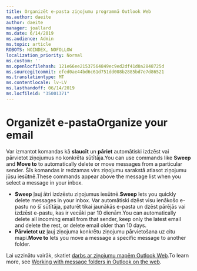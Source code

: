 ```yaml
---
title: Organizēt e-pasta ziņojumu programmā Outlook Web
ms.author: daeite
author: daeite
manager: joallard
ms.date: 6/14/2019
ms.audience: Admin
ms.topic: article
ROBOTS: NOINDEX, NOFOLLOW
localization_priority: Normal
ms.custom: ''
ms.openlocfilehash: 121e66ee21537564849ec9ed2df41d0a2848725d
ms.sourcegitcommit: efed0ae44bd6c61d751dd008b2885bd7e7d86521
ms.translationtype: MT
ms.contentlocale: lv-LV
ms.lasthandoff: 06/14/2019
ms.locfileid: "35001371"
---
```

# <a name="organize-your-email"></a><span data-ttu-id="293a2-102">Organizēt e-pasta</span><span class="sxs-lookup"><span data-stu-id="293a2-102">Organize your email</span></span>

<span data-ttu-id="293a2-103">Var izmantot komandas kā **slaucīt** un **pāriet** automātiski izdzēst vai pārvietot ziņojumus no konkrēta sūtītāja.</span><span class="sxs-lookup"><span data-stu-id="293a2-103">You can use commands like **Sweep** and **Move to** to automatically delete or move messages from a particular sender.</span></span> <span data-ttu-id="293a2-104">Šīs komandas ir redzamas virs ziņojumu sarakstā atlasot ziņojumu jūsu iesūtnē.</span><span class="sxs-lookup"><span data-stu-id="293a2-104">These commands appear above the message list when you select a message in your inbox.</span></span>

- <span data-ttu-id="293a2-105">**Sweep** ļauj ātri izdzēstu ziņojumus iesūtnē.</span><span class="sxs-lookup"><span data-stu-id="293a2-105">**Sweep** lets you quickly delete messages in your inbox.</span></span> <span data-ttu-id="293a2-106">Var automātiski dzēst visu ienākošo e-pastu no šī sūtītāja, paturēt tikai jaunākās e-pasta un dzēst pārējās vai izdzēst e-pastu, kas ir vecāki par 10 dienām.</span><span class="sxs-lookup"><span data-stu-id="293a2-106">You can automatically delete all incoming email from that sender, keep only the latest email and delete the rest, or delete email older than 10 days.</span></span>
- <span data-ttu-id="293a2-107">**Pārvietot uz** ļauj ziņojuma konkrētu ziņojumu pārvietošana uz citu mapi.</span><span class="sxs-lookup"><span data-stu-id="293a2-107">**Move to** lets you move a message a specific message to another folder.</span></span>

<span data-ttu-id="293a2-108">Lai uzzinātu vairāk, skatiet [darbs ar ziņojumu mapēm Outlook Web](https://support.office.com/article/ae0f10d6-54e7-4f29-acd3-78cdc3fdcb9f).</span><span class="sxs-lookup"><span data-stu-id="293a2-108">To learn more, see [Working with message folders in Outlook on the web](https://support.office.com/article/ae0f10d6-54e7-4f29-acd3-78cdc3fdcb9f).</span></span>